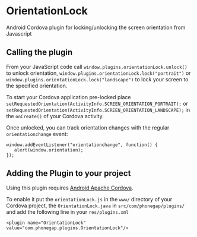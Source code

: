 # OrientationLock #

Android Cordova plugin for locking/unlocking the screen orientation from Javascript

## Calling the plugin ##

From your JavaScript code call 
`window.plugins.orientationLock.unlock()` to unlock orientation,
`window.plugins.orientationLock.lock("portrait")` or `window.plugins.orientationLock.lock("landscape")` 
to lock your screen to the specified orientation.

To start your Cordova application pre-locked place 
`setRequestedOrientation(ActivityInfo.SCREEN_ORIENTATION_PORTRAIT);` or 
`setRequestedOrientation(ActivityInfo.SCREEN_ORIENTATION_LANDSCAPE);` 
in the `onCreate()` of your Cordova activity.

Once unlocked, you can track orientation changes with the regular `orientationchange` event:

    window.addEventListener("orientationchange", function() {
       alert(window.orientation);
    });

## Adding the Plugin to your project ##

Using this plugin requires [Android Apache Cordova](https://github.com/apache/cordova-android).

To enable it put the `orientationLock.js` in the `www/` directory of your Cordova project,
the `OrientationLock.java` in `src/com/phonegap/plugins/` and add the following line in your `res/plugins.xml`

    <plugin name="OrientationLock" value="com.phonegap.plugins.OrientationLock"/>

